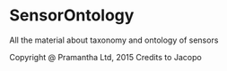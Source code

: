 # SensorOntology
All the material about taxonomy and ontology of sensors

Copyright @ Pramantha Ltd, 2015
Credits to Jacopo
